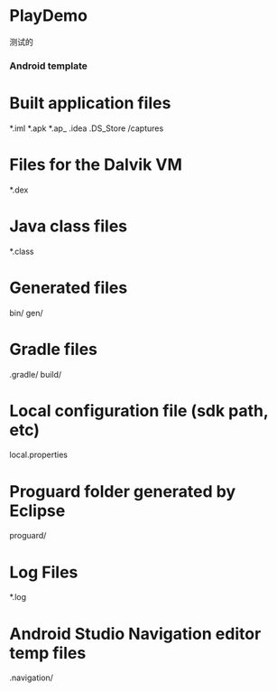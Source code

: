 # PlayDemo
测试的
### Android template
# Built application files
*.iml
*.apk
*.ap_
.idea
.DS_Store
/captures

# Files for the Dalvik VM
*.dex

# Java class files
*.class

# Generated files
bin/
gen/

# Gradle files
.gradle/
build/

# Local configuration file (sdk path, etc)
local.properties

# Proguard folder generated by Eclipse
proguard/

# Log Files
*.log

# Android Studio Navigation editor temp files
.navigation/
